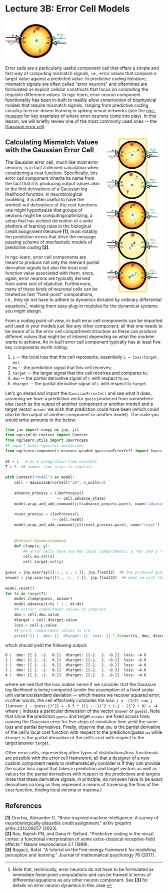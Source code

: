 

# Lecture 3B: Error Cell Models

<img src="../../images/tutorials/neurocog/SingleGEC.png" width="200" align="center"/>

Error cells are a particularly useful component cell that offers a simple and
fast way of computing mismatch signals, i.e., error values that compare a
target value against a predicted value. In predictive coding literature, mismatch
signals are often called "error neurons" and oftentimes are formulated as
explicit cellular constructs that focus on computing the requisite difference
values. In ngc-learn, error neuron component functionality has been in-built to
readily allow construction of biophysical models that require mismatch signals,
ranging from predictive coding circuitry to error-driven learning in spiking
neural networks (see the [ngc-museum](https://github.com/NACLab/ngc-museum) for
key examples of where error neurons come into play). In this lesson, we will
briefly review one of the most commonly used ones -- the
[Gaussian error cell](ngclearn.components.neurons.graded.gaussianErrorCell).

<img src="../../images/tutorials/neurocog/GEC.png" width="200" align="right"/>

## Calculating Mismatch Values with the Gaussian Error Cell

The Gaussian error cell, much like most error neurons, is in fact a derived
calculation when considering a cost function. Specifically, this error cell
component inherits its name from the fact that it is producing output values
akin to the first derivatives of a Gaussian log likelihood function. In
neurobiological modeling, it is often useful to have the worked-out derivatives
of the cost functions one might hypothesize that groups of neurons might be
computing/optimizing, a setup that has yielded derivation of a wide plethora of
learning rules in the biological credit assignment literature <b>[1]</b>, most
notably the prediction errors that drive the message passing scheme of
mechanistic models of predictive coding <b>[2]</b>.

In ngc-learn, error cell components are meant to produce not only the relevant
partial derivative signals but also the local cost function value associated
with them, since, again, error neurons are typically derived from some sort of
objective. Furthermore, many of these kinds of neuronal cells can be treated as
fast "fixed-point" computations, i.e., they do not have to adhere to dynamics
dictated by ordinary differential equations[^1], making them easy plug-in modules
for the dynamical systems you might design.

From a coding point-of-view, in-built error cell components can be imported and
used in your models just like any other component; all that one needs to be
aware of is the error cell compartment structure as these can produce different
values that might be of interest depending on what the modeler wants to achieve.
An in-built error cell component typically has at least five key components worth noting:
1. `L` -- the local loss that this cell represents, essentially `L = loss(target, mu)`;
2. `mu` -- the prediction signal that this cell receives;
3. `target` -- the target signal that this cell receives and compares to;
4. `dmu` -- the partial derivative signal of `L` with respect to `mu`;
5. `dtarget` -- the partial derivative signal of `L` with respect to `target`.

Let's go ahead and import the `GaussianErrorCell` and see what it does, assuming
we have a prediction vector `guess` produced from somewhere else (such as the output of
another component or another model) and a target vector `answer` we wish that prediction
could have been (which could also be the output of another component or another model).
The code you would write amounts to the below:

```python
from jax import numpy as jnp, jit
from ngcsimlib.context import Context
from ngclearn.utils import JaxProcess
## import model-specific mechanisms
from ngclearn.components.neurons.graded.gaussianErrorCell import GaussianErrorCell

dt = 1.  # ms # integration time constant
T = 5  ## number time steps to simulate

with Context("Model") as model:
    cell = GaussianErrorCell("z0", n_units=3)

    advance_process = (JaxProcess()
                       >> cell.advance_state)
    model.wrap_and_add_command(jit(advance_process.pure), name="advance")

    reset_process = (JaxProcess()
                     >> cell.reset)
    model.wrap_and_add_command(jit(reset_process.pure), name="reset")


    @Context.dynamicCommand
    def clamp(x, y):
        ## error cells have two key input compartments; a "mu" and a "target"
        cell.mu.set(x)
        cell.target.set(y)

guess = jnp.asarray([[-1., 1., 1.]], jnp.float32)  ## the produced guess or prediction
answer = jnp.asarray([[1., -1., 1.]], jnp.float32)  ## what we wish the guess had been

model.reset()
for ts in range(T):
    model.clamp(guess, answer)
    model.advance(t=ts * 1., dt=dt)
    ## extract compartment values of interest
    dmu = cell.dmu.value
    dtarget = cell.dtarget.value
    loss = cell.L.value
    ## print compartment values to I/O
    print("{} |  dmu: {}  dtarget: {}  loss: {} ".format(ts, dmu, dtarget, loss))
```

which should yield the following output:

```console
0 |  dmu: [[ 2. -2.  0.]]  dtarget: [[-2.  2. -0.]]  loss: -4.0
1 |  dmu: [[ 2. -2.  0.]]  dtarget: [[-2.  2. -0.]]  loss: -4.0
2 |  dmu: [[ 2. -2.  0.]]  dtarget: [[-2.  2. -0.]]  loss: -4.0
3 |  dmu: [[ 2. -2.  0.]]  dtarget: [[-2.  2. -0.]]  loss: -4.0
4 |  dmu: [[ 2. -2.  0.]]  dtarget: [[-2.  2. -0.]]  loss: -4.0
```

where we see that the loss makes sense if we consider that the Gaussian log
likelihood is being computed (under the assumption of a fixed scalar unit
variance/standard deviation -- which means we recover squared error;
in other words, the cell effectively computes the loss:
`L = -(1/2) sum_j [(answer_j - guess-j)^2] = -0.5 * ((1 - -1)^2 + (-1 - 1)^2 + 0) = -4`
where `j` indexes a particular dimension of the vector `answer` or `guess`).
Note that since the prediction `guess` and target `answer` are fixed across
time, running the Gaussian error for five steps of simulation time yield
the same loss and partial derivatives. Finally, observe that `dmu` is the
partial derivative of the cell's local cost function with respect to the
prediction/guess `mu` while `dtarget` is the partial derivative of the cell's
cost with respect to the target/answer `target`.

Other error cells, representing other types of distributions/loss functionals
are possible with the error cell framework; all that a designer of a new custom
component needs to mathematically consider is if they can provide the scalar loss
signal that takes in prediction and target vectors as well as values for
the partial derivatives with respect to the predictions and targets (note that
these derivative signals, in principle, do not even have to be exact derivatives
so long as they represent a means of traversing the flow of the cost function,
finding local minima or maxima.)

## References
<b>[1]</b> Ororbia, Alexander G. "Brain-inspired machine intelligence: A survey
of neurobiologically-plausible credit assignment."
arXiv preprint arXiv:2312.09257 (2023). <br>
<b>[2]</b> Rao, Rajesh PN, and Dana H. Ballard. "Predictive coding in the visual
cortex: a functional interpretation of some extra-classical receptive-field
effects." Nature neuroscience 2.1 (1999). <br>
<b>[3]</b> Bogacz, Rafal. "A tutorial on the free-energy framework for modelling
perception and learning." Journal of mathematical psychology 76 (2017).

<!-- Footnotes -->
[^1]: Note that, technically, error neurons do not have to be formulated as
immediate fixed-point computations and can be framed in terms of differential
equations as any other neuron component. See <b>[3]</b> for details on
error neuron dynamics in this case.
